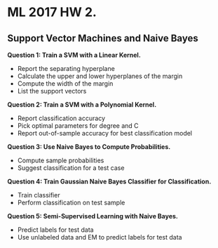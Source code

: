 # ML 2017 HW 2.

## Support Vector Machines and Naive Bayes


__Question 1: Train a SVM with a Linear Kernel.__
- Report the separating hyperplane
- Calculate the upper and lower hyperplanes of the margin
- Compute the width of the margin 
- List the support vectors

__Question 2: Train a SVM with a Polynomial Kernel.__
- Report classification accuracy
- Pick optimal parameters for degree and C
- Report out-of-sample accuracy for best classification model
 

__Question 3: Use Naive Bayes to Compute Probabilities.__
- Compute sample probabilities
- Suggest classification for a test case


__Question 4: Train Gaussian Naive Bayes Classifier for Classification.__
- Train classifier 
- Perform classification on test sample 

__Question 5: Semi-Supervised Learning with Naive Bayes.__
- Predict labels for test data
- Use unlabeled data and EM to predict labels for test data
